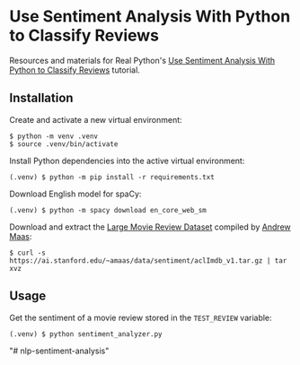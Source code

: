 # Use Sentiment Analysis With Python to Classify Reviews

Resources and materials for Real Python's [Use Sentiment Analysis With Python to Classify Reviews](https://realpython.com/use-sentiment-analysis-python-classify-movie-reviews/) tutorial.

## Installation

Create and activate a new virtual environment:

```shell
$ python -m venv .venv
$ source .venv/bin/activate
```

Install Python dependencies into the active virtual environment:

```shell
(.venv) $ python -m pip install -r requirements.txt
```

Download English model for spaCy:

```shell
(.venv) $ python -m spacy download en_core_web_sm
```

Download and extract the [Large Movie Review Dataset](https://ai.stanford.edu/~amaas/data/sentiment/) compiled by [Andrew Maas](http://www.andrew-maas.net/):

```shell
$ curl -s https://ai.stanford.edu/~amaas/data/sentiment/aclImdb_v1.tar.gz | tar xvz
```

## Usage

Get the sentiment of a movie review stored in the `TEST_REVIEW` variable:

```shell
(.venv) $ python sentiment_analyzer.py
```
"# nlp-sentiment-analysis" 
